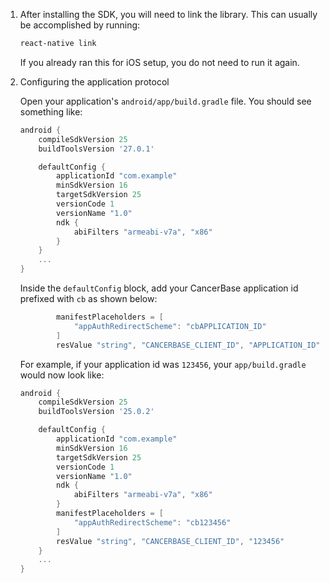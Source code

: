 1. After installing the SDK, you will need to link the library.  This can usually be accomplished by running:

    ```bash
    react-native link
    ```

    If you already ran this for iOS setup, you do not need to run it again.

1. Configuring the application protocol

    Open your application's `android/app/build.gradle` file.  You should see something like:

    ```groovy
    android {
        compileSdkVersion 25
        buildToolsVersion '27.0.1'

        defaultConfig {
            applicationId "com.example"
            minSdkVersion 16
            targetSdkVersion 25
            versionCode 1
            versionName "1.0"
            ndk {
                abiFilters "armeabi-v7a", "x86"
            }
        }
        ...
    }
    ```
    Inside the `defaultConfig` block, add your CancerBase application id prefixed with `cb` as shown below:

    ```groovy
            manifestPlaceholders = [
                "appAuthRedirectScheme": "cbAPPLICATION_ID"
            ]
            resValue "string", "CANCERBASE_CLIENT_ID", "APPLICATION_ID"
     ```
     
     For example, if your application id was `123456`, your `app/build.gradle` would now look like:

    ```gradle
    android {
        compileSdkVersion 25
        buildToolsVersion '25.0.2'

        defaultConfig {
            applicationId "com.example"
            minSdkVersion 16
            targetSdkVersion 25
            versionCode 1
            versionName "1.0"
            ndk {
                abiFilters "armeabi-v7a", "x86"
            }
            manifestPlaceholders = [
                "appAuthRedirectScheme": "cb123456"
            ]
            resValue "string", "CANCERBASE_CLIENT_ID", "123456"
        }
        ...
    }
    ```
